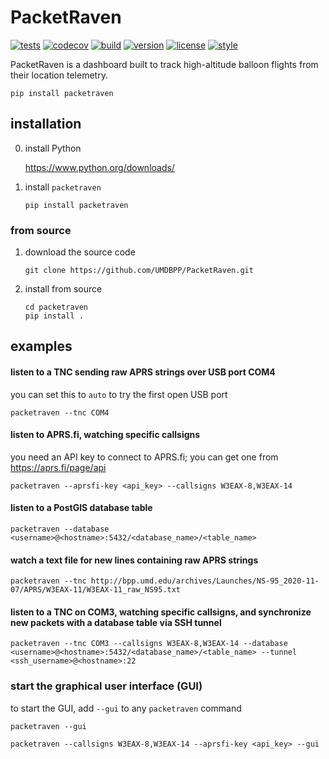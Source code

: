 # PacketRaven

[![tests](https://github.com/UMDBPP/PacketRaven/workflows/tests/badge.svg)](https://github.com/UMDBPP/PacketRaven/actions?query=workflow%3Atests)
[![codecov](https://codecov.io/gh/umdbpp/packetraven/branch/master/graph/badge.svg?token=SF5215DHUW)](https://codecov.io/gh/umdbpp/packetraven)
[![build](https://github.com/UMDBPP/PacketRaven/workflows/build/badge.svg)](https://github.com/UMDBPP/PacketRaven/actions?query=workflow%3Abuild)
[![version](https://img.shields.io/pypi/v/packetraven)](https://pypi.org/project/packetraven)
[![license](https://img.shields.io/github/license/umdbpp/packetraven)](https://opensource.org/licenses/MIT)
[![style](https://sourceforge.net/p/oitnb/code/ci/default/tree/_doc/_static/oitnb.svg?format=raw)](https://sourceforge.net/p/oitnb/code)

PacketRaven is a dashboard built to track high-altitude balloon flights from their location telemetry.

```shell
pip install packetraven
```

## installation

0. install Python

   https://www.python.org/downloads/

1. install `packetraven`
    ```
    pip install packetraven
    ```

### from source

1. download the source code
    ```
    git clone https://github.com/UMDBPP/PacketRaven.git
    ```
3. install from source
    ```
    cd packetraven
    pip install .
    ```

## examples

#### listen to a TNC sending raw APRS strings over USB port COM4

you can set this to `auto` to try the first open USB port

```shell
packetraven --tnc COM4
```

#### listen to APRS.fi, watching specific callsigns

you need an API key to connect to APRS.fi; you can get one from https://aprs.fi/page/api

```shell
packetraven --aprsfi-key <api_key> --callsigns W3EAX-8,W3EAX-14
```

#### listen to a PostGIS database table

```shell
packetraven --database <username>@<hostname>:5432/<database_name>/<table_name>
```

#### watch a text file for new lines containing raw APRS strings

```shell
packetraven --tnc http://bpp.umd.edu/archives/Launches/NS-95_2020-11-07/APRS/W3EAX-11/W3EAX-11_raw_NS95.txt
```

#### listen to a TNC on COM3, watching specific callsigns, and synchronize new packets with a database table via SSH tunnel

```shell
packetraven --tnc COM3 --callsigns W3EAX-8,W3EAX-14 --database <username>@<hostname>:5432/<database_name>/<table_name> --tunnel <ssh_username>@<hostname>:22
```

### start the graphical user interface (GUI)

to start the GUI, add `--gui` to any `packetraven` command

```shell
packetraven --gui
```

```shell
packetraven --callsigns W3EAX-8,W3EAX-14 --aprsfi-key <api_key> --gui
```
